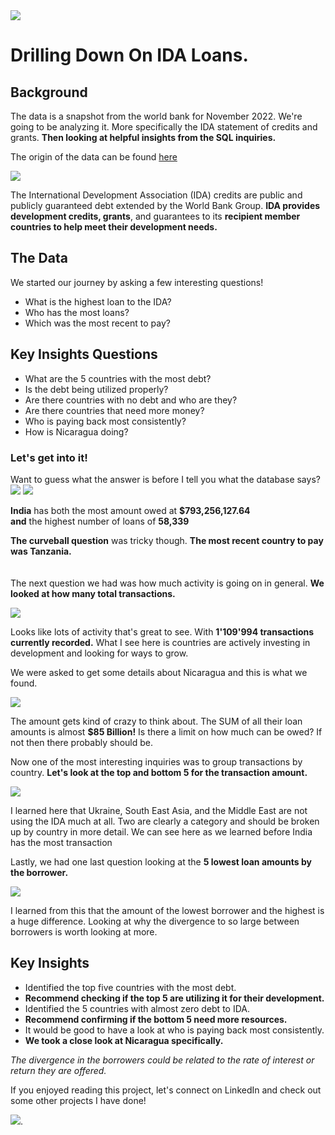 <img src="Bank_Vissuals/Bank Project Headercropped.jpg?raw=true"/>

# Drilling Down On IDA Loans.
 
## Background 

The data is a snapshot from the world bank for November 2022. We're going to be analyzing it. More specifically the IDA statement of credits and grants. **Then looking at helpful insights from the SQL inquiries.**

The origin of the data can be found [here](https://finances.worldbank.org/Loans-and-Credits/IDA-Statement-Of-Credits-and-Grants-Historical-Dat/tdwh-3krx) 

<img src="Bank_Vissuals/WHO GUY.jpg?raw=true"/>

The International Development Association (IDA) credits are public and publicly guaranteed debt extended by the World Bank Group. **IDA provides development credits, grants**, and guarantees to its **recipient member countries to help meet their development needs.** 

## The Data 

We started our journey by asking a few interesting questions!  
- What is the highest loan to the IDA? 
- Who has the most loans? 
- Which was the most recent to pay?<br>

## Key Insights Questions

- What are the 5 countries with the most debt? 
- Is the debt being utilized properly?
- Are there countries with no debt and who are they? 
- Are there countries that need more money? 
- Who is paying back most consistently? 
- How is Nicaragua doing? 
  
### Let's get into it!
  
Want to guess what the answer is before I tell you what the database says?
<img src="Bank_Vissuals/QRY_results for details_COMBINED SHRUNK.png?raw=true"/>
<img src="Bank_Vissuals/flags.jpg?raw=true"/>

**India** has both the most amount owed at **$793,256,127.64**  
**and** the highest number of loans of **58,339** 

**The curveball question** was tricky though. **The most recent country to pay was Tanzania.**
<br><br><br>
The next question we had was how much activity is going on in general. **We looked at how many total transactions.** 

<img src="Bank_Vissuals/Total Transactions_Combined.png?raw=true"/>

Looks like lots of activity that's great to see. With **1'109'994 transactions currently recorded.** What I see here is countries are actively investing in development and looking for ways to grow. 

We were asked to get some details about Nicaragua and this is what we found. 

<img src="Bank_Vissuals/Looking_At_Nicaragua_Combined.png?raw=true"/>

The amount gets kind of crazy to think about. The SUM of all their loan amounts is almost **$85 Billion!** Is there a limit on how much can be owed? If not then there probably should be. 

Now one of the most interesting inquiries was to group transactions by country. **Let's look at the top and bottom 5 for the transaction amount.**

<img src="Bank_Vissuals/Total_trans_Country_Group_TOP&BOT_5.png?raw=true"/>

I learned here that Ukraine, South East Asia, and the Middle East are not using the IDA much at all. Two are clearly a category and should be broken up by country in more detail. We can see here as we learned before India has the most transaction 

Lastly, we had one last question looking at the **5 lowest loan amounts by the borrower.**

<img src="Bank_Vissuals/Due_Lowest_5_Combined.png?raw=true"/>

I learned from this that the amount of the lowest borrower and the highest is a huge difference. Looking at why the divergence to so large between borrowers is worth looking at more. 

## Key  Insights 
- Identified the top five countries with the most debt. 
- **Recommend checking if the top 5 are utilizing it for their development.**
- Identified the 5 countries with almost zero debt to IDA. 
- **Recommend confirming if the bottom 5 need more resources.** 
- It would be good to have a look at who is paying back most consistently.
- **We took a close look at Nicaragua specifically.**

*The divergence in the borrowers could be related to the rate of interest or return they are offered.*  

If you enjoyed reading this project, let's connect on LinkedIn and check out some other projects I have done!  

[<img src="images/Button.jpg?raw=true"/>](/index.md).
  

